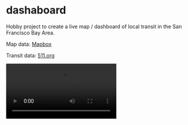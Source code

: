 # dashaboard

Hobby project to create a live map / dashboard of local transit in the San Francisco Bay Area.

Map data: [Mapbox](https://www.mapbox.com/)

Transit data: [511.org](https://511.org/open-data/transit)

![dashaboard](./assets/dashaboard.mp4)

